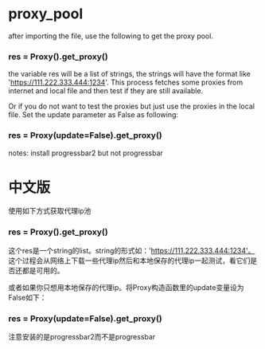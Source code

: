 # proxy_pool

after importing the file, use the following to get the proxy pool.

### res = Proxy().get_proxy()

the variable res will be a list of strings, the strings will have the format like 'https://111.222.333.444:1234'.
This process fetches some proxies from internet and local file and then test if they are still available.



Or if you do not want to test the proxies but just use the proxies in the local file. Set the update parameter as False
as following:

### res = Proxy(update=False).get_proxy()


notes:
install progressbar2 but not progressbar



# 中文版
使用如下方式获取代理ip池

### res = Proxy().get_proxy()

这个res是一个string的list。string的形式如：'https://111.222.333.444:1234'。
这个过程会从网络上下载一些代理ip然后和本地保存的代理ip一起测试，看它们是否还都是可用的。



或者如果你只想用本地保存的代理ip。将Proxy构造函数里的update变量设为False如下：

### res = Proxy(update=False).get_proxy()


注意安装的是progressbar2而不是progressbar
